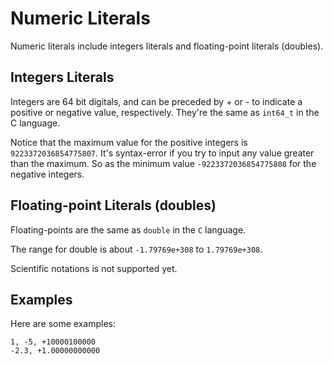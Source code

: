 # Numeric Literals

Numeric literals include integers literals and floating-point literals (doubles).

## Integers Literals

Integers are 64 bit digitals, and can be preceded by + or - to indicate a positive or negative value, respectively. They're the same as `int64_t` in the C language.

Notice that the maximum value for the positive integers is `9223372036854775807`. It's syntax-error if you try to input any value greater than the maximum. So as the minimum value `-9223372036854775808` for the negative integers.

## Floating-point Literals (doubles)

Floating-points are the same as `double` in the `C` language.

The range for double is about `-1.79769e+308` to `1.79769e+308`.

Scientific notations is not supported yet.

## Examples

Here are some examples:

```ngql
1, -5, +10000100000
-2.3, +1.00000000000
```
